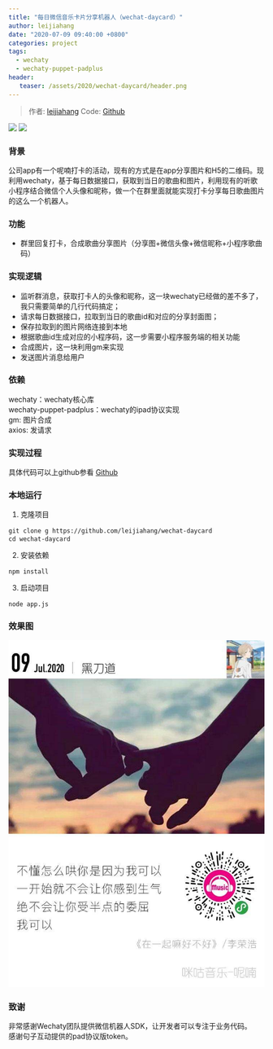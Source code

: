 ```yaml
---
title: "每日微信音乐卡片分享机器人（wechat-daycard）"
author: leijiahang
date: "2020-07-09 09:40:00 +0800"
categories: project
tags:
  - wechaty
  - wechaty-puppet-padplus
header:
   teaser: /assets/2020/wechat-daycard/header.png
---
```


<!-- markdownlint-disable -->
> 作者: [leijiahang](https://github.com/leijiahang/)
> Code: [Github](https://github.com/leijiahang/wechat-daycard)

[![](https://img.shields.io/badge/Powered%20By-Wechaty-green.svg#align=left&display=inline&height=20&margin=%5Bobject%20Object%5D&originHeight=20&originWidth=132&status=done&style=none&width=132)](https://github.com/chatie/wechaty)
[![](https://img.shields.io/badge/Wechaty-%E5%BC%80%E6%BA%90%E6%BF%80%E5%8A%B1%E8%AE%A1%E5%88%92-green.svg#align=left&display=inline&height=20&margin=%5Bobject%20Object%5D&originHeight=20&originWidth=134&status=done&style=none&width=134)](https://github.com/juzibot/Welcome/wiki/Everything-about-Wechaty)

### 背景

公司app有一个呢喃打卡的活动，现有的方式是在app分享图片和H5的二维码。现利用wechaty，基于每日数据接口，获取到当日的歌曲和图片，利用现有的听歌小程序结合微信个人头像和昵称，做一个在群里面就能实现打卡分享每日歌曲图片的这么一个机器人。

<!--more-->

### 功能

- 群里回复打卡，合成歌曲分享图片（分享图+微信头像+微信昵称+小程序歌曲码）

### 实现逻辑

- 监听群消息，获取打卡人的头像和昵称，这一块wechaty已经做的差不多了，我只需要简单的几行代码搞定；
- 请求每日数据接口，拉取到当日的歌曲id和对应的分享封面图；
- 保存拉取到的图片网络连接到本地
- 根据歌曲id生成对应的小程序码，这一步需要小程序服务端的相关功能
- 合成图片，这一块利用gm来实现
- 发送图片消息给用户

### 依赖
wechaty：wechaty核心库<br />wechaty-puppet-padplus：wechaty的ipad协议实现<br />gm: 图片合成<br />axios: 发请求

### 实现过程

具体代码可以上github参看 [Github](https://github.com/leijiahang/wechat-daycard/)

### 本地运行

1. 克隆项目
```shell
git clone g https://github.com/leijiahang/wechat-daycard
cd wechat-daycard
```

2. 安装依赖
```shell
npm install
```

3. 启动项目
```shell
node app.js
```

### 效果图

![效果图](/assets/2020/wechat-daycard/demo.jpg)

### 致谢

非常感谢Wechaty团队提供微信机器人SDK，让开发者可以专注于业务代码。<br />感谢句子互动提供的pad协议版token。



